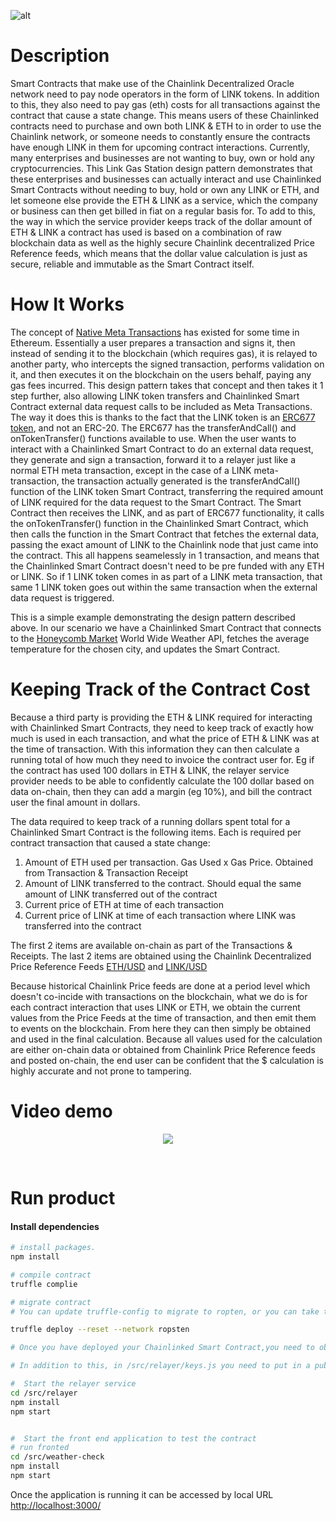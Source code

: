  <div align=”center”>

![alt](https://github.com/pappas999/Link-Gas-Station/blob/master/src/weather-check/public/github.jpg)
 </div>
 
# Description

Smart Contracts that make use of the Chainlink Decentralized Oracle network need to pay node operators in the form of LINK tokens. In addition to this, they also need to pay gas (eth) costs for all transactions against the contract that cause a state change. This means users of these Chainlinked contracts need to purchase and own both LINK & ETH to in order to use the Chainlink network, or someone needs to constantly ensure the contracts have enough LINK in them for upcoming contract interactions. Currently, many enterprises and businesses are not wanting to buy, own or hold any cryptocurrencies. This Link Gas Station design pattern demonstrates that these enterprises and businesses can actually interact and use Chainlinked Smart Contracts without needing to buy, hold or own any LINK or ETH, and let someone else provide the ETH & LINK as a service, which the company or business can then get billed in fiat on a regular basis for. To add to this, the way in which the service provider keeps track of the dollar amount of ETH & LINK a contract has used is based on a combination of raw blockchain data as well as the highly secure Chainlink decentralized Price Reference feeds, which means that the dollar value calculation is just as secure, reliable and immutable as the Smart Contract itself. 

# How It Works

The concept of <a href="https://github.com/ethereum/EIPs/issues/1776">Native Meta Transactions</a> has existed for some time in Ethereum. Essentially a user prepares a transaction and signs it, then instead of sending it to the blockchain (which requires gas), it is relayed to another party, who intercepts the signed transaction, performs validation on it, and then executes it on the blockchain on the users behalf, paying any gas fees incurred. This design pattern takes that concept and then takes it 1 step further, also allowing LINK token transfers and Chainlinked Smart Contract external data request calls to be included as Meta Transactions. The way it does this is thanks to the fact that the LINK token is an <a href = "https://github.com/ethereum/EIPs/issues/677">ERC677 token</a>, and not an ERC-20. The ERC677 has the transferAndCall() and onTokenTransfer() functions available to use. When the user wants to interact with a Chainlinked Smart Contract to do an external data request, they generate and sign a transaction, forward it to a relayer just like a normal ETH meta transaction, except in the case of a LINK meta-transaction, the transaction actually generated is the transferAndCall() function of the LINK token Smart Contract, transferring the required amount of LINK required for the data request to the Smart Contract. The Smart Contract then receives the LINK, and as part of ERC677 functionality, it calls the onTokenTransfer() function in the Chainlinked Smart Contract, which then calls the function in the Smart Contract that fetches the external data, passing the exact amount of LINK to the Chainlink node that just came into the contract. This all happens seamelessly in 1 transaction, and means that the Chainlinked Smart Contract doesn't need to be pre funded with any ETH or LINK. So if 1 LINK token comes in as part of a LINK meta transaction, that same 1 LINK token goes out within the same transaction when the external data request is triggered.

This is a simple example demonstrating the design pattern described above. In our scenario we have a Chainlinked Smart Contract that connects to the <a href="https://honeycomb.market/">Honeycomb Market</a> World Wide Weather API, fetches the average temperature for the chosen city, and updates the Smart Contract. 

# Keeping Track of the Contract Cost

Because a third party is providing the ETH & LINK required for interacting with Chainlinked Smart Contracts, they need to keep track of exactly how much is used in each transaction, and what the price of ETH & LINK was at the time of transaction. With this information they can then calculate a running total of how much they need to invoice the contract user for. Eg if the contract has used 100 dollars in ETH & LINK, the relayer service provider needs to be able to confidently calculate the 100 dollar based on data on-chain, then they can add a margin (eg 10%), and bill the contract user the final amount in dollars.

The data required to keep track of a running dollars spent total for a Chainlinked Smart Contract is the following items. Each is required per contract transaction that caused a state change:

1. Amount of ETH used per transaction. Gas Used x Gas Price. Obtained from Transaction & Transaction Receipt
2. Amount of LINK transferred to the contract. Should equal the same amount of LINK transferred out of the contract
3. Current price of ETH at time of each transaction
4. Current price of LINK at time of each transaction where LINK was transferred into the contract

The first 2 items are available on-chain as part of the Transactions & Receipts. The last 2 items are obtained using the Chainlink Decentralized Price Reference Feeds <a href= "https://feeds.chain.link/eth-usd">ETH/USD</a> and <a href= "https://feeds.chain.link/link-usd">LINK/USD</a>

Because historical Chainlink Price feeds are done at a period level which doesn't co-incide with transactions on the blockchain, what we do is for each contract interaction that uses LINK or ETH, we obtain the current values from the Price Feeds at the time of transaction, and then emit them to events on the blockchain. From here they can then simply be obtained and used in the final calculation. Because all values used for the calculation are either on-chain data or obtained from Chainlink Price Reference feeds and posted on-chain, the end user can be confident that the $ calculation is highly accurate and not prone to tampering.

# Video demo

<p align="center">
   <a target="_blank" href="https://youtu.be/irPoV6m_0nE">
    <img src="https://github.com/pappas999/Link-Gas-Station/blob/master/src/weather-check/public/youtube.png"/>
   </a>
</p>

<br/>

# Run product

#### Install dependencies

```sh
# install packages.
npm install

# compile contract
truffle complie

# migrate contract
# You can update truffle-config to migrate to ropten, or you can take the remix version of the contract (WeatherCheck-remix.sol), paste it in a new remix file, compile against 0.5.13 istanbul EVM, then deploy to ropsten.

truffle deploy --reset --network ropsten

# Once you have deployed your Chainlinked Smart Contract,you need to obtain the contract public address, and put it in the config.js files located in /src/relayer and /src/weather-check/src.

# In addition to this, in /src/relayer/keys.js you need to put in a public and private key of an account you have on ropsten that has both ETH & LINK to fund the contract interactions. This should be a different account to the one you use for interacting with the front end. For the contract interactions, use an account in metamask with 0 ETH & LINK to prove that you are executing transactions without having to own any ETH or LINK.

#  Start the relayer service
cd /src/relayer
npm install
npm start


#  Start the front end application to test the contract
# run fronted
cd /src/weather-check
npm install
npm start
```

Once the application is running it can be accessed by local URL <a href="http://localhost:3000/">http://localhost:3000/</a>
